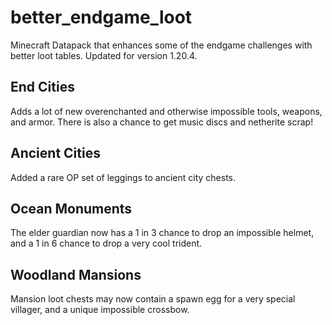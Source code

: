 # better_endgame_loot
Minecraft Datapack that enhances some of the endgame challenges with better loot tables. Updated for version 1.20.4.

## End Cities
Adds a lot of new overenchanted and otherwise impossible tools, weapons, and armor.  There is also a chance to get music discs and netherite scrap!

## Ancient Cities
Added a rare OP set of leggings to ancient city chests.

## Ocean Monuments
The elder guardian now has a 1 in 3 chance to drop an impossible helmet, and a 1 in 6 chance to drop a very cool trident.

## Woodland Mansions
Mansion loot chests may now contain a spawn egg for a very special villager, and a unique impossible crossbow.